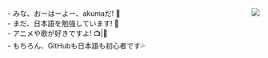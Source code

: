 <div style="float:left">
  - みな、おーはーよー、akumaだ! 👋<br/>
  - まだ、日本語を勉強しています! 📖<br/>
  - アニメや歌が好きですよ! 📺|🎵<br/>
  - もちろん、GitHubも日本語も初心者です💦<br/>
</div>

<img align="right" src="https://github-readme-stats.vercel.app/api/top-langs?username=giegieSong&layout=compact"/>
                    
<!--左边的卡片-->
<!---
<a href="https://github.com/anuraghazra/github-readme-stats">
  <img align="right" style="max-width: 90%;" src="https://github-readme-stats.vercel.app/api?username=akuma&show_icons=true&theme=tokyonight" />
</a>
--->
<!---
giegieSong/giegieSong is a ✨ special ✨ repository because its `README.md` (this file) appears on your GitHub profile.
You can click the Preview link to take a look at your changes.
--->
